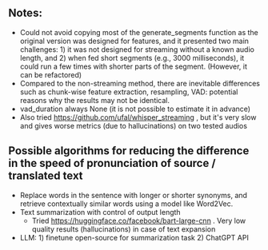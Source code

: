 ## Notes:
 - Could not avoid copying most of the generate_segments function as the original version was designed for features, and it presented two main challenges: 1) it was not designed for streaming without a known audio length, and 2) when fed short segments (e.g., 3000 milliseconds), it could run a few times with shorter parts of the segment. (However, it can be refactored) 
 - Compared to the non-streaming method, there are inevitable differences such as chunk-wise feature extraction, resampling, VAD: potential reasons why the results may not be identical.
 - vad_duration always None (it is not possible to estimate it in advance)
 - Also tried https://github.com/ufal/whisper_streaming , but it's very slow and gives worse metrics (due to hallucinations) on two tested audios


## Possible algorithms for reducing the difference in the speed of pronunciation of source / translated text
 - Replace words in the sentence with longer or shorter synonyms, and retrieve contextually similar words using a model like Word2Vec.
 - Text summarization with control of output length
    - Tried https://huggingface.co/facebook/bart-large-cnn . Very low quality results (hallucinations) in case of text expansion
 - LLM: 1) finetune open-source for summarization task 2) ChatGPT API
